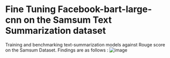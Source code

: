 # Fine Tuning Facebook-bart-large-cnn on the Samsum Text Summarization dataset
Training and benchmarking text-summarization models against Rouge score on the Samsum Dataset. 
Findings are as follows : 
![image](https://github.com/dhivyeshrk/FineTuning-Facebook-bart-large-cnn/assets/99530121/07e314fb-3f5d-4ece-aec8-5f5e91815613)
